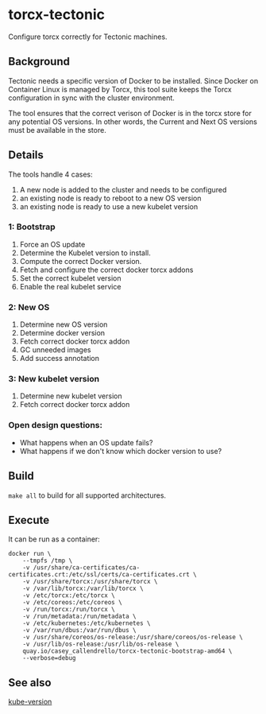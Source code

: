 # torcx-tectonic
Configure torcx correctly for Tectonic machines.

## Background

Tectonic needs a specific version of Docker to be installed. Since Docker
on Container Linux is managed by Torcx, this tool suite keeps the Torcx
configuration in sync with the cluster environment.

The tool ensures that the correct verison of Docker is in the torcx store for 
any potential OS versions. In other words, the Current and Next OS versions
must be available in the store.

## Details

The tools handle 4 cases:

1. A new node is added to the cluster and needs to be configured
2. an existing node is ready to reboot to a new OS version
3. an existing node is ready to use a new kubelet version

### 1: Bootstrap

1. Force an OS update
2. Determine the Kubelet version to install. 
3. Compute the correct Docker version.
4. Fetch and configure the correct docker torcx addons
5. Set the correct kubelet version
6. Enable the real kubelet service

### 2: New OS

1. Determine new OS version
2. Determine docker version
3. Fetch correct docker torcx addon
4. GC unneeded images
5. Add success annotation

### 3: New kubelet version

1. Determine new kubelet version
2. Fetch correct docker torcx addon

### Open design questions:
- What happens when an OS update fails?
- What happens if we don't know which docker version to use?

## Build
`make all` to build for all supported architectures.

## Execute
It can be run as a container:

```
docker run \
    --tmpfs /tmp \
    -v /usr/share/ca-certificates/ca-certificates.crt:/etc/ssl/certs/ca-certificates.crt \
    -v /usr/share/torcx:/usr/share/torcx \
    -v /var/lib/torcx:/var/lib/torcx \
    -v /etc/torcx:/etc/torcx \
    -v /etc/coreos:/etc/coreos \
    -v /run/torcx:/run/torcx \
    -v /run/metadata:/run/metadata \
    -v /etc/kubernetes:/etc/kubernetes \
    -v /var/run/dbus:/var/run/dbus \
    -v /usr/share/coreos/os-release:/usr/share/coreos/os-release \
    -v /usr/lib/os-release:/usr/lib/os-release \
    quay.io/casey_callendrello/torcx-tectonic-bootstrap-amd64 \
    --verbose=debug
```


## See also
[kube-version](https://github.com/coreos/kube-version)
